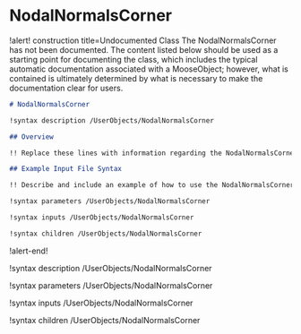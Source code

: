 # NodalNormalsCorner

!alert! construction title=Undocumented Class
The NodalNormalsCorner has not been documented. The content listed below should be used as a starting point for
documenting the class, which includes the typical automatic documentation associated with a
MooseObject; however, what is contained is ultimately determined by what is necessary to make the
documentation clear for users.

```markdown
# NodalNormalsCorner

!syntax description /UserObjects/NodalNormalsCorner

## Overview

!! Replace these lines with information regarding the NodalNormalsCorner object.

## Example Input File Syntax

!! Describe and include an example of how to use the NodalNormalsCorner object.

!syntax parameters /UserObjects/NodalNormalsCorner

!syntax inputs /UserObjects/NodalNormalsCorner

!syntax children /UserObjects/NodalNormalsCorner
```
!alert-end!

!syntax description /UserObjects/NodalNormalsCorner

!syntax parameters /UserObjects/NodalNormalsCorner

!syntax inputs /UserObjects/NodalNormalsCorner

!syntax children /UserObjects/NodalNormalsCorner
